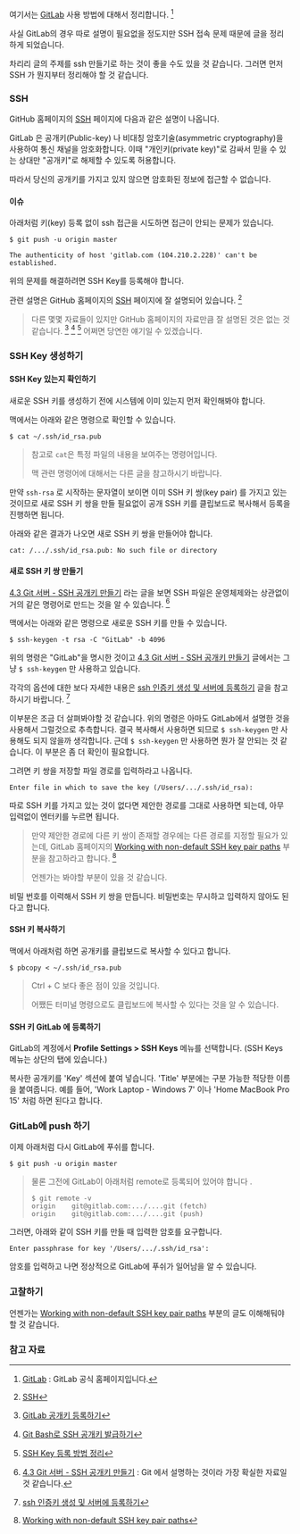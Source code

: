 여기서는 [GitLab](https://gitlab.com) 사용 방법에 대해서 정리합니다. [^gitlab]

사실 GitLab의 경우 따로 설명이 필요없을 정도지만 SSH 접속 문제 때문에 글을 정리하게 되었습니다. 

차리리 글의 주제를 ssh 만들기로 하는 것이 좋을 수도 있을 것 같습니다. 그러면 먼저 SSH 가 뭔지부터 정리해야 할 것 같습니다.

### SSH

GitHub 홈페이지의 [SSH](https://docs.gitlab.com/ce/ssh/README.html) 페이지에 다음과 같은 설명이 나옵니다.

GitLab 은 공개키(Public-key) 나 비대칭 암호기술(asymmetric cryptography)을 사용하여 통신 채널을 암호화합니다. 이때 "개인키(private key)"로 감싸서 믿을 수 있는 상대만 "공개키"로 해제할 수 있도록 허용합니다.

따라서 당신의 공개키를 가지고 있지 않으면 암호화된 정보에 접근할 수 없습니다.

#### 이슈 

아래처럼 키(key) 등록 없이 ssh 접근을 시도하면 접근이 안되는 문제가 있습니다. 

```
$ git push -u origin master

The authenticity of host 'gitlab.com (104.210.2.228)' can't be established.
```

위의 문제를 해결하려면 SSH Key를 등록해야 합니다. 

관련 설명은 GitHub 홈페이지의 [SSH](https://docs.gitlab.com/ce/ssh/README.html) 페이지에 잘 설명되어 있습니다. [^gitlab-ssh]

> 다른 몇몇 자료들이 있지만 GitHub 홈페이지의 자료만큼 잘 설명된 것은 없는 것 같습니다. [^pseg-5966] [^pseg-5955] [^the-second-brain] 어쩌면 당연한 얘기일 수 있겠습니다. 

### SSH Key 생성하기

#### SSH Key 있는지 확인하기

새로운 SSH 키를 생성하기 전에 시스템에 이미 있는지 먼저 확인해봐야 합니다.

맥에서는 아래와 같은 명령으로 확인할 수 있습니다.

```
$ cat ~/.ssh/id_rsa.pub
```

> 참고로 `cat`은 특정 파일의 내용을 보여주는 명령어입니다. 
> 
> 맥 관련 명령어에 대해서는 다른 글을 참고하시기 바랍니다. 

만약 `ssh-rsa` 로 시작하는 문자열이 보이면 이미 SSH 키 쌍(key pair) 를 가지고 있는 것이므로 새로 SSH 키 쌍을 만들 필요없이 공개 SSH 키를 클립보드로 복사해서 등록을 진행하면 됩니다.

아래와 같은 결과가 나오면 새로 SSH 키 쌍을 만들어야 합니다. 

```
cat: /.../.ssh/id_rsa.pub: No such file or directory
```

#### 새로 SSH 키 쌍 만들기

[4.3 Git 서버 - SSH 공개키 만들기](https://git-scm.com/book/ko/v2/Git-서버-SSH-공개키-만들기) 라는 글을 보면 SSH 파일은 운영체제와는 상관없이 거의 같은 명령어로 만드는 것을 알 수 있습니다. [^git-scm]

맥에서는 아래와 같은 명령으로 새로운 SSH 키를 만들 수 있습니다. 

```
$ ssh-keygen -t rsa -C "GitLab" -b 4096
```

위의 명령은 "GitLab"을 명시한 것이고 [4.3 Git 서버 - SSH 공개키 만들기](https://git-scm.com/book/ko/v2/Git-서버-SSH-공개키-만들기) 글에서는 그냥 `$ ssh-keygen` 만 사용하고 있습니다. 

각각의 옵션에 대한 보다 자세한 내용은 [ssh 인증키 생성 및 서버에 등록하기](http://www.haruair.com/blog/2220) 글을 참고하시기 바랍니다. [^haruair-2220]

이부분은 조금 더 살펴봐야할 것 같습니다. 위의 명령은 아마도 GitLab에서 설명한 것을 사용해서 그럴것으로 추측합니다. 결국 복사해서 사용하면 되므로 `$ ssh-keygen` 만 사용해도 되지 않을까 생각합니다. 근데 `$ ssh-keygen` 만 사용하면 뭔가 잘 안되는 것 같습니다. 이 부분은 좀 더 확인이 필요합니다.

그려면 키 쌍을 저장할 파일 경로를 입력하라고 나옵니다. 

```
Enter file in which to save the key (/Users/.../.ssh/id_rsa):
```

따로 SSH 키를 가지고 있는 것이 없다면 제안한 경로를 그대로 사용하면 되는데, 아무 입력없이 엔터키를 누르면 됩니다. 

> 만약 제안한 경로에 다른 키 쌍이 존재할 경우에는 다른 경로를 지정할 필요가 있는데, GitLab 홈페이지의 [Working with non-default SSH key pair paths](https://docs.gitlab.com/ce/ssh/README.html#working-with-non-default-ssh-key-pair-paths) 부분을 참고하라고 합니다. [^working-with-non-default-ssh-key]
> 
> 언젠가는 봐야할 부분이 있을 것 같습니다.

비밀 번호를 이력해서 SSH 키 쌍을 만듭니다. 비밀번호는 무시하고 입력하지 않아도 된다고 합니다. 

#### SSH 키 복사하기

맥에서 아래처럼 하면 공개키를 클립보드로 복사할 수 있다고 합니다.  

```
$ pbcopy < ~/.ssh/id_rsa.pub
```

> Ctrl + C 보다 좋은 점이 있을 것입니다. 
> 
> 어쨌든 터미널 명령으로도 클립보드에 복사할 수 있다는 것을 알 수 있습니다.

#### SSH 키 GitLab 에 등록하기

GitLab의 계정에서 **Profile Settings > SSH Keys** 메뉴를 선택합니다. (SSH Keys 메뉴는 상단의 탭에 있습니다.) 

복사한 공개키를 'Key' 섹션에 붙여 넣습니다. 'Title' 부분에는 구분 가능한 적당한 이름을 붙여줍니다. 예를 들어, 'Work Laptop - Windows 7' 이나 'Home MacBook Pro 15' 처럼 하면 된다고 합니다.

### GitLab에 push 하기

이제 아래처럼 다시 GitLab에 푸쉬를 합니다. 

```
$ git push -u origin master
```

> 물론 그전에 GitLab이 아래처럼 remote로 등록되어 있어야 합니다 .
> 
> ```
> $ git remote -v
> origin	git@gitlab.com:.../....git (fetch)
> origin	git@gitlab.com:.../....git (push)
> ```

그러면, 아래와 같이 SSH 키를 만들 때 입력한 암호를 요구합니다. 

```
Enter passphrase for key '/Users/.../.ssh/id_rsa':
```

암호를 입력하고 나면 정상적으로 GitLab에 푸쉬가 일어남을 알 수 있습니다.

### 고찰하기

언젠가는 [Working with non-default SSH key pair paths](https://docs.gitlab.com/ce/ssh/README.html#working-with-non-default-ssh-key-pair-paths) 부분의 글도 이해해둬야할 것 같습니다. 

### 참고 자료

[^gitlab]: [GitLab](https://gitlab.com) : GitLab 공식 홈페이지입니다.

[^gitlab-ssh]: [SSH](https://docs.gitlab.com/ce/ssh/README.html)

[^pseg-5966]: [GitLab 공개키 등록하기](http://pseg.or.kr/pseg/?mid=infouse&search_target=tag&search_keyword=SSH&document_srl=5966)

[^pseg-5955]: [Git Bash로 SSH 공개키 발급하기](http://pseg.or.kr/pseg/infouse/5955)

[^the-second-brain]: [SSH Key 등록 방법 정리](http://the-second-brain.tistory.com/5)

[^git-scm]: [4.3 Git 서버 - SSH 공개키 만들기](https://git-scm.com/book/ko/v2/Git-서버-SSH-공개키-만들기) : Git 에서 설명하는 것이라 가장 확실한 자료일 것 같습니다.

[^haruair-2220]: [ssh 인증키 생성 및 서버에 등록하기](http://www.haruair.com/blog/2220)

[^working-with-non-default-ssh-key]: [Working with non-default SSH key pair paths](https://docs.gitlab.com/ce/ssh/README.html#working-with-non-default-ssh-key-pair-paths)
